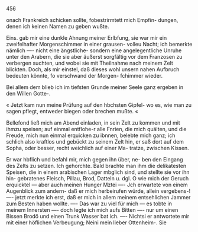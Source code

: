  

456

onach Frankreich schicken sollte, fobestrirmtett mich Empfin-
dungen, denen ich keinen Namen zu geben wußte.

Eins. gab mir eine dunkle Ahnung meiner Erlbfung, sie
war mir ein zweifelhafter Morgenschimmer in einer grausen-
volleu Nacht; ich bemerkte nämlich —- nicht eine ängstliche-
sondern eine angelegentliche Unruhe unter den Arabern, die
sie aber äußerst sorgfältig vor dem Franzosen zu verbergen
suchten, und wobei sie mit Theilnahme nach meinem Zelt
blickten. Doch, als mir einstel, daß dieses wohl unsern
nahen Aufbruch bedeuten könnte, fo verschwand der Morgen-
fchimmer wieder.

Bei allem dem blieb ich im tiefsten Grunde meiner Seele
ganz ergeben in den Willen Gotte-.

« Jetzt kam nun meine Prüfung auf den hbchsten Gipfel-
wo es, wie man zu sagen pflegt, entweder biegen oder
brechen mußte. «

Bellefond ließ mich am Abend einladen, in sein Zelt
zu kommen und mit ihmzu speisen; auf einmal entflohe-r
alle Fnrien, die mich quälten, und die Freude, mich nun
einmal erquicken zu ibnnen, belebte mich ganz; ich schlich
also kraftlos und gebückt zu seinem Zelt hin, er saß dort
auf dem Sopha, oder besser, recht weichlich auf einer Ma-
tratze, zwischen Kissen.

Er war hbflich und befahl mir, mich gegen ihn über, ne-
ben den Eingang des Zelts zu setzen. Ich gehorchte. Bald
brachte man ihm die delikatesten Speisen, die in einem
arabischen Lager mbglich sind, und stellte sie vor ihn hin-
gebratenes Fleisch, Pillau, Brod, Datteln u. dgl. O wie
mich der Geruch erquicktel — aber auch meinen Hunger
Mztei —- Jch erwartete von einem Augenblick zum andern-
daß er mich herbeirufen würde, allein vergebens-! —- jetzt
merkte ich erst, daß er mich in allem meinem entsehlichen
Jammer zum Besten haben wollte. —- Das war zu viel für
mich — es tobte in meinem Innersten —- doch legte ich
mich aufs Bitten —- nur um einen Bissen Brodö und einen
Trunk Wasser bat ich. —- Nichtsi er antwortete mir mit einer
höflichen Verbeugung; Neini mein lieber Ottenheim-. Sie

